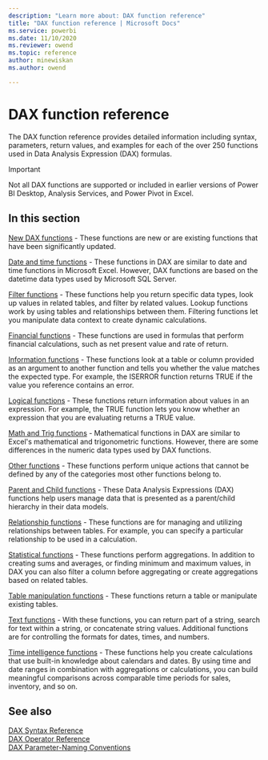 ```yaml
---
description: "Learn more about: DAX function reference"
title: "DAX function reference | Microsoft Docs"
ms.service: powerbi 
ms.date: 11/10/2020
ms.reviewer: owend
ms.topic: reference
author: minewiskan
ms.author: owend

---
```

# DAX function reference

The DAX function reference provides detailed information including syntax, parameters, return values, and examples for each of the over 250 functions used in Data Analysis Expression (DAX) formulas.  

> [!IMPORTANT]
> Not all DAX functions are supported or included in earlier versions of Power BI Desktop, Analysis Services, and Power Pivot in Excel.  

## In this section  

[New DAX functions](new-dax-functions.md) - These functions are new or are existing functions that have been significantly updated.  

[Date and time functions](date-and-time-functions-dax.md) - These functions in DAX are similar to date and time functions in Microsoft Excel. However, DAX functions are based on the datetime data types used by Microsoft SQL Server.  
  
[Filter functions](filter-functions-dax.md) - These functions help you return specific data types, look up values in related tables, and filter by related values. Lookup functions work by using tables and relationships between them. Filtering functions let you manipulate data context to create dynamic calculations.  

[Financial functions](financial-functions-dax.md) - These functions are used in formulas that perform financial calculations, such as net present value and rate of return.
  
[Information functions](information-functions-dax.md) - These functions look at a table or column provided as an argument to another function and tells you whether the value matches the expected type. For example, the ISERROR function returns TRUE if the value you reference contains an error.  
  
[Logical functions](logical-functions-dax.md) - These functions return information about values in an expression. For example, the TRUE function lets you know whether an expression that you are evaluating returns a TRUE value.  
  
[Math and Trig functions](math-and-trig-functions-dax.md) - Mathematical functions in DAX are similar to Excel's mathematical and trigonometric functions. However, there are some differences in the numeric data types used by DAX functions.  
  
[Other functions](other-functions-dax.md) - These functions perform unique actions that cannot be defined by any of the categories most other functions belong to.  
  
[Parent and Child functions](parent-and-child-functions-dax.md) - These Data Analysis Expressions (DAX) functions help users manage data that is presented as a parent/child hierarchy in their data models.  

[Relationship functions](relationship-functions-dax.md) - These functions are for managing and utilizing relationships between tables. For example, you can specify a particular relationship to be used in a calculation.  

[Statistical functions](statistical-functions-dax.md) - These functions perform aggregations. In addition to creating sums and averages, or finding minimum and maximum values, in DAX you can also filter a column before aggregating or create aggregations based on related tables.  

[Table manipulation functions](table-manipulation-functions-dax.md) - These functions return a table or manipulate existing tables.
  
[Text functions](text-functions-dax.md) - With these functions, you can return part of a string, search for text within a string, or concatenate string values. Additional functions are for controlling the formats for dates, times, and numbers.  

[Time intelligence functions](time-intelligence-functions-dax.md) - These functions help you create calculations that use built-in knowledge about calendars and dates. By using time and date ranges in combination with aggregations or calculations, you can build meaningful comparisons across comparable time periods for sales, inventory, and so on.  
  
## See also

[DAX Syntax Reference](dax-syntax-reference.md)  
[DAX Operator Reference](dax-operator-reference.md)  
[DAX Parameter-Naming Conventions](dax-parameter-naming-conventions.md)

